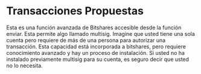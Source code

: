# Transacciones Propuestas

Esta es una función avanzada de Bitshares accesible desde la función enviar. Esta permite algo llamado multisig. Imagine que usted tiene una sola cuenta pero requiere de más de una persona para autorizar una transacción. Esta capacidad está incorporada a bitshares, pero requiere conocimiento avanzado y hay un proceso de instalación. Si usted no ha instalado previamente multisig para su cuenta, es seguro decir que usted no lo necesita.